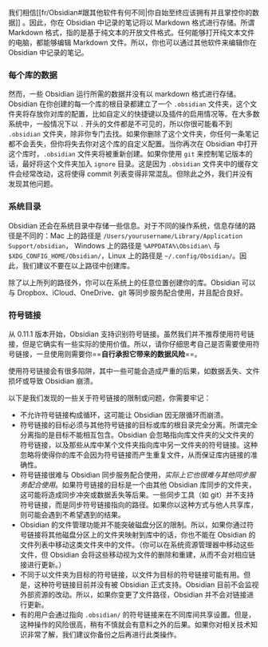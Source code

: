 我们相信[[fr/Obsidian#跟其他软件有何不同|你自始至终应该拥有并且掌控你的数据]] 。因此，你在 Obsidian 中记录的笔记将以 Markdown 格式进行存储。所谓 Markdown 格式，指的是基于纯文本的开放文件格式。任何能够打开纯文本文件的电脑，都能够编辑 Markdown 文件。所以，你也可以通过其他软件来编辑你在 Obsidian 中记录的笔记。

### 每个库的数据

然而，一些 Obsidian 运行所需的数据并没有以 markdown 格式进行存储。Obsidian 在你创建的每一个库的根目录都建立了一个 `.obsidian` 文件夹，这个文件夹将存放你对库的配置，比如自定义的快捷键以及插件的启用情况等。在大多数系统中，一般情况下以 `.` 开头的文件都是不可见的，所以你很可能看不到 `.obsidian` 文件夹，除非你专门去找。如果你删除了这个文件夹，你任何一条笔记都不会丢失，但你将失去你对这个库的自定义配置。当你再次在 Obsidian 中打开这个库时，`.obsidian` 文件夹将被重新创建。如果你使用 `git` 来控制笔记版本的话，最好将这个文件夹加入 `ignore` 目录。这是因为 `.obsidian` 文件夹中的缓存文件会经常改动，这将使得 commit 列表变得非常混乱。但除此之外，我们并没有发现其他问题。

### 系统目录

Obsidian 还会在系统目录中存储一些信息。对于不同的操作系统，信息存储的路径是不同的：Mac 上的路径是 `/Users/yourusername/Library/Application Support/obsidian`， Windows 上的路径是 `%APPDATA%\Obsidian\` 与 `$XDG_CONFIG_HOME/Obsidian/`，Linux 上的路径是 `~/.config/Obsidian/`。因此，我们建议不要在以上路径中创建库。

除了以上所列的路径外，你可以在系统上的任意位置创建你的库。Obsidian 可以与 Dropbox、iCloud、OneDrive、git 等同步服务配合使用，并且配合良好。

### 符号链接

从 0.11.1 版本开始，Obsidian 支持识别符号链接。虽然我们并不推荐使用符号链接，但是它确实有一些实际的使用价值。所以，请你仔细思考自己是否需要使用符号链接，一旦使用则需要你==**自行承担它带来的数据风险**==。

使用符号链接会有很多陷阱，其中一些可能会造成严重的后果，如数据丢失、文件损坏或导致 Obsidian 崩溃。

以下是我们发现的一些关于符号链接的限制或问题，你需要牢记：

- 不允许符号链接构成循环，这可能让 Obsidian 因无限循环而崩溃。
- 符号链接的目标必须与其他符号链接的目标或库的根目录完全分离。所谓完全分离指的是目标不能相互包含。Obsidian 会忽略指向库文件夹的父文件夹的符号链接，以及那些从库中某个文件夹指向库中另一文件夹的符号链接。这种忽略将使得你的库不会因为符号链接而产生重复文件，从而保证库内链接的准确性。
- 符号链接很难与 Obsidian 同步服务配合使用，*实际上它也很难与其他同步服务配合使用*。如果符号链接的目标是一个由其他 Obsidian 库同步的文件夹，这可能将造成同步冲突或数据丢失等后果。一些同步工具（如 git）并不支持符号链接，而是同步符号链接指向的路径。如果你以这种方式与他人共享库，则可能会遇到不希望遇到的结果。
- Obsidian 的文件管理功能并不能突破磁盘分区的限制。所以，如果你通过符号链接将其他磁盘分区上的文件夹映射到库中的话，你也不能在 Obsidian 的文件列表中移动这类文件夹中的文件。（你可以在系统资源管理器中移动这些文件，但 Obsidian 会将这些移动视为文件的删除和重建，从而不会对相应链接进行更新。）
- 不同于以文件夹为目标的符号链接，以文件为目标的符号链接可能有用。但是，这种符号链接目前并没有被 Obsidian 正式支持。Obsidian 目前不会监视外部资源的改动。所以，如果你变更了文件路径，Obsidian 并不会对链接进行更新。
- 有的用户会通过指向 `.obsidian/` 的符号链接来在不同库间共享设置。但是，这种操作的风险很高，稍有不慎就会有意料之外的后果。如果你对相关技术知识非常了解，我们建议你备份之后再进行此类操作。
